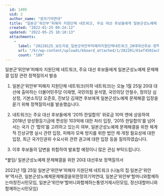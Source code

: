 ```yaml
---
  id: 1495
  uid: 2
  author_name: "정의기억연대"
  title: "일본군‘위안부’피해자 지원단체 네트워크, 주요 대선 후보들에게 일본군성노예제 문제해결 입장 관련 정책질의서 발송"
  created: "2022-01-25 09:24:12"
  updated: "2022-05-25 10:18:13"
  attachments: 
    - 
      label: "20220125_보도자료_일본군위안부피해자지원단체네트워크_20대대선후보-정책질의서-발송.pdf"
      url: "/kr/wp-content/uploads/kboard_attached/1/202201/61ef4502acb648234922.pdf"
      count: "109"
---
```

일본군‘위안부’피해자 지원단체 네트워크, 주요 대선 후보들에게 일본군성노예제 문제해결 입장 관련 정책질의서 발송
 
1. 일본군‘위안부’피해자 지원단체 네트워크(이하 네트워크)는 오늘 1월 25일 20대 대선에 출마하는 더불어민주당 이재명, 국민의힘 윤석열, 국민의당 안철수, 정의당 심상정, 기본소득당 오준호, 진보당 김재연 후보에게 일본군성노예제 문제해결 입장을 묻기 위해 정책질의서를 발송했습니다.
 
2. 네트워크는 주요 대선 후보들에게 ‘2015 한일합의’ 위로금 10억 엔에 상응하여 2018년 양성평등기금에 편성된 103억에 대한 처리 입장, ‘2015 한일합의’를 넘어서는 국가 간 ‘합의’를 고려하고 있는지 여부, 일본군성노예제 문제해결을 위한 체계적 진상규명 실시 관련 입장, 피해자 모욕 방지를 위한 법안 제·개정 필요성에 대한 입장, 최근 국가인권위 수요시위 관련 권고에 대한 입장 등을 질의하였습니다.
 
3. 이후 후보들의 답변을 취합하여 발표할 예정이니 많은 관심 부탁드립니다.
 

\*붙임/ 일본군성노예제 문제해결을 위한 20대 대선후보 정책질의서

2022년 1월 25일
일본군‘위안부’피해자 지원단체 네트워크
(나눔의 집‧일본군'위안부'역사관, 일본군성노예제문제해결을위한정의기억연대, 일본군‘위안부’할머니와함께하는마창진시민모임, 일본군‘위안부’할머니와함께하는통영거제시민모임, 정신대할머니와함께하는시민모임)